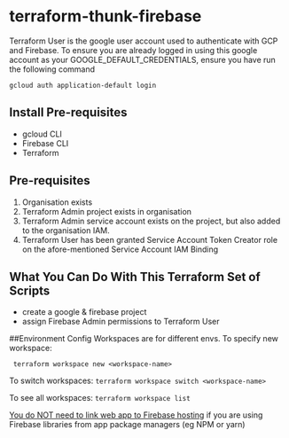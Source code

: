 # terraform-thunk-firebase

Terraform User is the google user account used to authenticate with GCP and Firebase. To ensure you are already logged in using this google account as your GOOGLE_DEFAULT_CREDENTIALS, ensure you have run the following command

```
gcloud auth application-default login
```
## Install Pre-requisites
* gcloud CLI
* Firebase CLI
* Terraform

## Pre-requisites

1. Organisation exists
2. Terraform Admin project exists in organisation
3. Terraform Admin service account exists on the project, but also added to the organisation IAM.
4. Terraform User has been granted Service Account Token Creator role on the afore-mentioned Service Account IAM Binding   

## What You Can Do With This Terraform Set of Scripts
* create a google & firebase project
* assign Firebase Admin permissions to Terraform User

##Environment Config
Workspaces are for different envs. To specify new workspace:

``` terraform workspace new <workspace-name>```

To switch workspaces:
```terraform workspace switch <workspace-name>```

To see all workspaces:
```terraform workspace list```


[You do NOT need to link web app to Firebase hosting](https://stackoverflow.com/questions/64409754/what-benefit-does-linking-firebase-web-app-to-firebase-hosting-site-brings) if you are using Firebase libraries from app package managers (eg NPM or yarn)